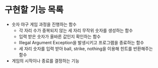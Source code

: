 # 구현할 기능 목록

- 숫자 야구 게임 과정을 진행하는 함수
    - 각 자리 수가 중복되지 않는 세 자리 무작위 숫자를 생성하는 함수
    - 입력 받은 숫자가 올바른 값인지 확인하는 함수
    - Illegal Argument Exception을 발생시키고 프로그램을 종료하는 함수
    - 세 자리 숫자를 입력 받아 ball, strike, nothing을 이용해 힌트를 반환해주는 함수
- 게임의 시작이나 종료를 결정하는 기능